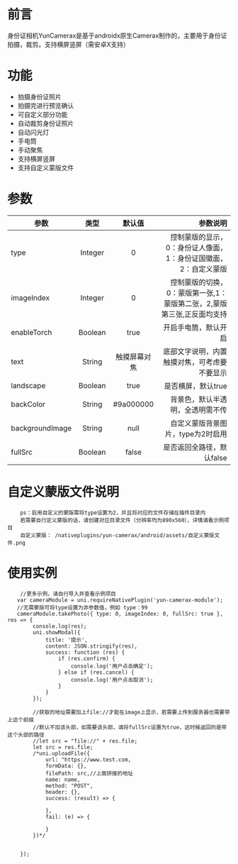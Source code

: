 # 前言
身份证相机YunCamerax是基于androidx原生Camerax制作的，主要用于身份证拍摄，裁剪。支持横屏竖屏（需安卓X支持）

# 功能
- 拍摄身份证照片
- 拍摄完进行预览确认
- 可自定义部分功能
- 自动裁剪身份证照片
- 自动闪光灯
- 手电筒
- 手动聚焦
- 支持横屏竖屏
- 支持自定义蒙版文件
# 参数

参数|类型|默认值|参数说明
--|:--:|:--:|--:
type|Integer|0|控制蒙版的显示，0：身份证人像面，1：身份证国徽面，2：自定义蒙版
imageIndex|Integer|0|控制蒙版的切换，0：蒙版第一张,1：蒙版第二张，2,蒙版第三张,正反面均支持
enableTorch|Boolean|true|开启手电筒，默认开启
text|String|触摸屏幕对焦|底部文字说明，内置触摸对焦，可考虑要不要显示
landscape|Boolean|true|是否横屏，默认true
backColor|String|#9a000000|背景色，默认半透明，全透明需不传
backgroundImage|String|null|自定义蒙版背景图片，type为2时启用
fullSrc|Boolean|false|是否返回全路径，默认false

# 自定义蒙版文件说明

```
	ps：启用自定义的蒙版需将type设置为2，并且将对应的文件存储在插件目录内
	若需要自行定义蒙版的话，请创建对应目录文件（分辨率均为890x560），详情请看示例项目
	自定义蒙版： /nativeplugins/yun-camerax/android/assets/自定义蒙版文件.png
```
# 使用实例

```
	//更多示例，请自行导入并查看示例项目
   var cameraModule = uni.requireNativePlugin('yun-camerax-module');
   //无需蒙版可将type设置为非参数值，例如 type：99
   cameraModule.takePhoto({ type: 0, imageIndex: 0, fullSrc: true }, res => {
        console.log(res);
        uni.showModal({
            title: '提示',
            content: JSON.stringify(res),
            success: function (res) {
                if (res.confirm) {
                    console.log('用户点击确定');
                } else if (res.cancel) {
                    console.log('用户点击取消');
                }
            }
        });
		
        //获取的地址需要加上file://才能在image上显示，若需要上传到服务器也需要带上这个前缀
		//默认不加该头部，如需要该头部，请将fullSrc设置为true，这时候返回的是带这个头部的路径
        //let src = "file://" + res.file;
		let src = res.file;
        /*uni.uploadFile({
            url: "https://www.test.com,
            formData: {},
            filePath: src,//上面拼接的地址
            name: name,
            method: "POST",
            header: {},
            success: (result) => {
                
            },
            fail: (e) => {
                
            }
        })*/


    });

```